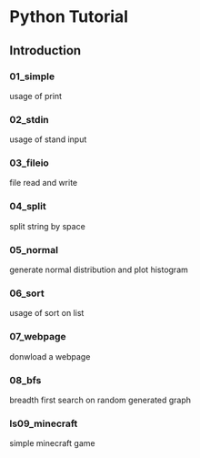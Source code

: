 # Python Tutorial

## Introduction
### 01_simple
usage of print
### 02_stdin
usage of stand input
### 03_fileio
file read and write
### 04_split
split string by space
### 05_normal
generate normal distribution and plot histogram
### 06_sort
usage of sort on list
### 07_webpage
donwload a webpage
### 08_bfs
breadth first search on random generated graph
### ls09_minecraft
simple minecraft game
